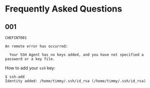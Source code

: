 # Frequently Asked Questions

## 001
```
CHEFINT001

An remote error has occurred:

  Your SSH Agent has no keys added, and you have not specified a password or a key file.
```

How to add your `ssh` key:

```
$ ssh-add
Identity added: /home/timmy/.ssh/id_rsa (/home/timmy/.ssh/id_rsa)
```
